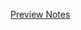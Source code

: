 [Preview Notes](https://drive.google.com/file/d/1leqTR4_j3Ke66TD4Y3665ogq4S-2xbnf/view?usp=sharing)
